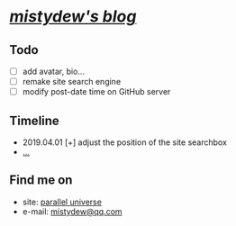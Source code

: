 # [_mistydew's blog_](https://mistydew.github.io)

## Todo

- [ ] add avatar, bio...
- [ ] remake site search engine
- [ ] modify post-date time on GitHub server

## Timeline

* 2019.04.01 [+] adjust the position of the site searchbox
* [...](/timeline.md)

## Find me on

* site: [parallel universe](https://mistydew.github.io)
* e-mail: [mistydew@qq.com](mailto:mistydew@qq.com)
